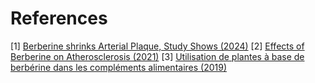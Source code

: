 # References

[1] [Berberine shrinks Arterial Plaque, Study Shows (2024)](https://www.youtube.com/watch?v=8k0UORw5rvY)
[2] [Effects of Berberine on Atherosclerosis (2021)](https://pmc.ncbi.nlm.nih.gov/articles/PMC8661030/)
[3] [Utilisation de plantes à base de berbérine dans les compléments alimentaires (2019)](https://www.anses.fr/fr/content/utilisation-de-plantes-base-de-berberine-dans-les-complements-alimentaires)